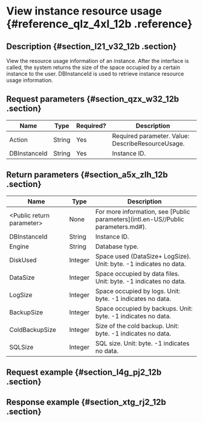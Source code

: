 # View instance resource usage {#reference_qlz_4xl_12b .reference}

## Description {#section_l21_v32_12b .section}

View the resource usage information of an instance. After the interface is called, the system returns the size of the space occupied by a certain instance to the user. DBInstanceId is used to retrieve instance resource usage information.

## Request parameters {#section_qzx_w32_12b .section}

|Name|Type|Required?|Description|
|----|----|---------|-----------|
|Action|String|Yes|Required parameter. Value: DescribeResourceUsage.|
|DBInstanceId|String|Yes|Instance ID.|

## Return parameters {#section_a5x_zlh_12b .section}

|Name|Type|Description|
|----|----|-----------|
|<Public return parameter\>|None|For more information, see [Public parameters](intl.en-US//Public parameters.md#).|
|DBInstanceId|String|Instance ID.|
|Engine|String|Database type.|
|DiskUsed|Integer|Space used \(DataSize+ LogSize\). Unit: byte. -1 indicates no data.|
|DataSize|Integer|Space occupied by data files. Unit: byte. -1 indicates no data.|
|LogSize|Integer|Space occupied by logs. Unit: byte. -1 indicates no data.|
|BackupSize|Integer|Space occupied by backups. Unit: byte. -1 indicates no data.|
|ColdBackupSize|Integer|Size of the cold backup. Unit: byte. -1 indicates no data.|
|SQLSize|Integer|SQL size. Unit: byte. -1 indicates no data.|

## Request example {#section_l4g_pj2_12b .section}

## Response example {#section_xtg_rj2_12b .section}

